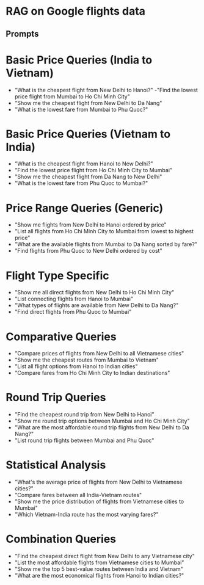 # RAG on Google flights data

## Prompts
# Basic Price Queries (India to Vietnam)
- "What is the cheapest flight from New Delhi to Hanoi?"
-"Find the lowest price flight from Mumbai to Ho Chi Minh City"
- "Show me the cheapest flight from New Delhi to Da Nang"
- "What is the lowest fare from Mumbai to Phu Quoc?"

# Basic Price Queries (Vietnam to India)
- "What is the cheapest flight from Hanoi to New Delhi?"
- "Find the lowest price flight from Ho Chi Minh City to Mumbai"
- "Show me the cheapest flight from Da Nang to New Delhi"
- "What is the lowest fare from Phu Quoc to Mumbai?"

# Price Range Queries (Generic)
- "Show me flights from New Delhi to Hanoi ordered by price"
- "List all flights from Ho Chi Minh City to Mumbai from lowest to highest price"
- "What are the available flights from Mumbai to Da Nang sorted by fare?"
- "Find flights from Phu Quoc to New Delhi ordered by cost"

# Flight Type Specific
- "Show me all direct flights from New Delhi to Ho Chi Minh City"
- "List connecting flights from Hanoi to Mumbai"
- "What types of flights are available from New Delhi to Da Nang?"
- "Find direct flights from Phu Quoc to Mumbai"

# Comparative Queries
- "Compare prices of flights from New Delhi to all Vietnamese cities"
- "Show me the cheapest routes from Mumbai to Vietnam"
- "List all flight options from Hanoi to Indian cities"
- "Compare fares from Ho Chi Minh City to Indian destinations"

# Round Trip Queries
- "Find the cheapest round trip from New Delhi to Hanoi"
- "Show me round trip options between Mumbai and Ho Chi Minh City"
- "What are the most affordable round trip flights from New Delhi to Da Nang?"
- "List round trip flights between Mumbai and Phu Quoc"

# Statistical Analysis
- "What's the average price of flights from New Delhi to Vietnamese cities?"
- "Compare fares between all India-Vietnam routes"
- "Show me the price distribution of flights from Vietnamese cities to Mumbai"
- "Which Vietnam-India route has the most varying fares?"

# Combination Queries
- "Find the cheapest direct flight from New Delhi to any Vietnamese city"
- "List the most affordable flights from Vietnamese cities to Mumbai"
- "Show me the top 5 best-value routes between India and Vietnam"
- "What are the most economical flights from Hanoi to Indian cities?"
